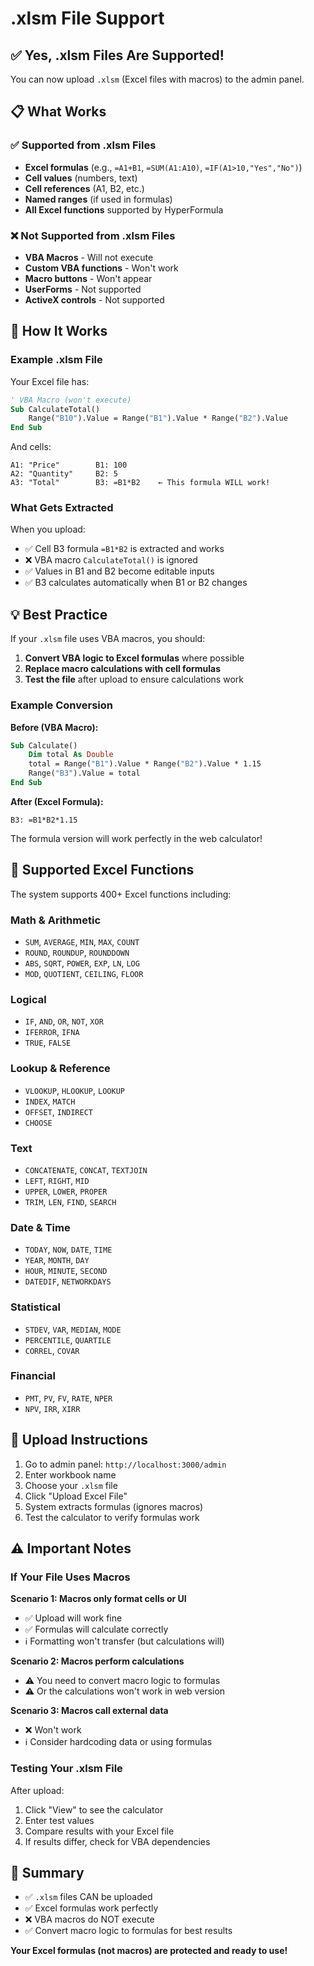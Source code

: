 # .xlsm File Support

## ✅ Yes, .xlsm Files Are Supported!

You can now upload `.xlsm` (Excel files with macros) to the admin panel.

## 📋 What Works

### ✅ Supported from .xlsm Files
- **Excel formulas** (e.g., `=A1+B1`, `=SUM(A1:A10)`, `=IF(A1>10,"Yes","No")`)
- **Cell values** (numbers, text)
- **Cell references** (A1, B2, etc.)
- **Named ranges** (if used in formulas)
- **All Excel functions** supported by HyperFormula

### ❌ Not Supported from .xlsm Files
- **VBA Macros** - Will not execute
- **Custom VBA functions** - Won't work
- **Macro buttons** - Won't appear
- **UserForms** - Not supported
- **ActiveX controls** - Not supported

## 🎯 How It Works

### Example .xlsm File

Your Excel file has:
```vb
' VBA Macro (won't execute)
Sub CalculateTotal()
    Range("B10").Value = Range("B1").Value * Range("B2").Value
End Sub
```

And cells:
```
A1: "Price"        B1: 100
A2: "Quantity"     B2: 5
A3: "Total"        B3: =B1*B2    ← This formula WILL work!
```

### What Gets Extracted

When you upload:
- ✅ Cell B3 formula `=B1*B2` is extracted and works
- ❌ VBA macro `CalculateTotal()` is ignored
- ✅ Values in B1 and B2 become editable inputs
- ✅ B3 calculates automatically when B1 or B2 changes

## 💡 Best Practice

If your `.xlsm` file uses VBA macros, you should:

1. **Convert VBA logic to Excel formulas** where possible
2. **Replace macro calculations with cell formulas**
3. **Test the file** after upload to ensure calculations work

### Example Conversion

**Before (VBA Macro):**
```vb
Sub Calculate()
    Dim total As Double
    total = Range("B1").Value * Range("B2").Value * 1.15
    Range("B3").Value = total
End Sub
```

**After (Excel Formula):**
```
B3: =B1*B2*1.15
```

The formula version will work perfectly in the web calculator!

## 🔧 Supported Excel Functions

The system supports 400+ Excel functions including:

### Math & Arithmetic
- `SUM`, `AVERAGE`, `MIN`, `MAX`, `COUNT`
- `ROUND`, `ROUNDUP`, `ROUNDDOWN`
- `ABS`, `SQRT`, `POWER`, `EXP`, `LN`, `LOG`
- `MOD`, `QUOTIENT`, `CEILING`, `FLOOR`

### Logical
- `IF`, `AND`, `OR`, `NOT`, `XOR`
- `IFERROR`, `IFNA`
- `TRUE`, `FALSE`

### Lookup & Reference
- `VLOOKUP`, `HLOOKUP`, `LOOKUP`
- `INDEX`, `MATCH`
- `OFFSET`, `INDIRECT`
- `CHOOSE`

### Text
- `CONCATENATE`, `CONCAT`, `TEXTJOIN`
- `LEFT`, `RIGHT`, `MID`
- `UPPER`, `LOWER`, `PROPER`
- `TRIM`, `LEN`, `FIND`, `SEARCH`

### Date & Time
- `TODAY`, `NOW`, `DATE`, `TIME`
- `YEAR`, `MONTH`, `DAY`
- `HOUR`, `MINUTE`, `SECOND`
- `DATEDIF`, `NETWORKDAYS`

### Statistical
- `STDEV`, `VAR`, `MEDIAN`, `MODE`
- `PERCENTILE`, `QUARTILE`
- `CORREL`, `COVAR`

### Financial
- `PMT`, `PV`, `FV`, `RATE`, `NPER`
- `NPV`, `IRR`, `XIRR`

## 📝 Upload Instructions

1. Go to admin panel: `http://localhost:3000/admin`
2. Enter workbook name
3. Choose your `.xlsm` file
4. Click "Upload Excel File"
5. System extracts formulas (ignores macros)
6. Test the calculator to verify formulas work

## ⚠️ Important Notes

### If Your File Uses Macros

**Scenario 1: Macros only format cells or UI**
- ✅ Upload will work fine
- ✅ Formulas will calculate correctly
- ℹ️ Formatting won't transfer (but calculations will)

**Scenario 2: Macros perform calculations**
- ⚠️ You need to convert macro logic to formulas
- ⚠️ Or the calculations won't work in web version

**Scenario 3: Macros call external data**
- ❌ Won't work
- ℹ️ Consider hardcoding data or using formulas

### Testing Your .xlsm File

After upload:
1. Click "View" to see the calculator
2. Enter test values
3. Compare results with your Excel file
4. If results differ, check for VBA dependencies

## 🎉 Summary

- ✅ `.xlsm` files CAN be uploaded
- ✅ Excel formulas work perfectly
- ❌ VBA macros do NOT execute
- ✅ Convert macro logic to formulas for best results

**Your Excel formulas (not macros) are protected and ready to use!**
